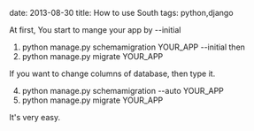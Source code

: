date: 2013-08-30
title: How to use South
tags: python,django


At first, You start to mange your app by --initial
1. python manage.py schemamigration YOUR_APP --initial
then
2. python manage.py migrate YOUR_APP

If you want to change columns of database, then type it.

4. python manage.py schemamigration --auto YOUR_APP
5. python manage.py migrate YOUR_APP


It's very easy.






